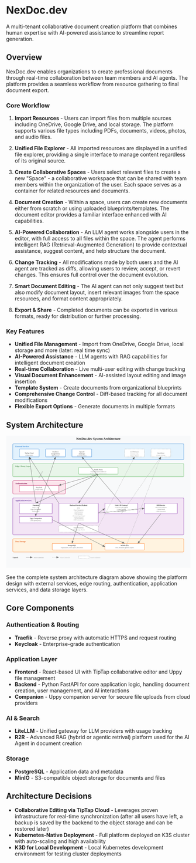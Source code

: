# NexDoc.dev

A multi-tenant collaborative document creation platform that combines human expertise with AI-powered assistance to streamline report generation.

## Overview

NexDoc.dev enables organizations to create professional documents through real-time collaboration between team members and AI agents. The platform provides a seamless workflow from resource gathering to final document export.

### Core Workflow

1. **Import Resources** - Users can import files from multiple sources including OneDrive, Google Drive, and local storage. The platform supports various file types including PDFs, documents, videos, photos, and audio files.

2. **Unified File Explorer** - All imported resources are displayed in a unified file explorer, providing a single interface to manage content regardless of its original source.

3. **Create Collaborative Spaces** - Users select relevant files to create a new "Space" - a collaborative workspace that can be shared with team members within the organization of the user. Each space serves as a container for related resources and documents.

4. **Document Creation** - Within a space, users can create new documents either from scratch or using uploaded blueprints/templates. The document editor provides a familiar interface enhanced with AI capabilities.

5. **AI-Powered Collaboration** - An LLM agent works alongside users in the editor, with full access to all files within the space. The agent performs intelligent RAG (Retrieval-Augmented Generation) to provide contextual assistance, suggest content, and help structure the document.

6. **Change Tracking** - All modifications made by both users and the AI agent are tracked as diffs, allowing users to review, accept, or revert changes. This ensures full control over the document evolution.

7. **Smart Document Editing** - The AI agent can not only suggest text but also modify document layout, insert relevant images from the space resources, and format content appropriately.

8. **Export & Share** - Completed documents can be exported in various formats, ready for distribution or further processing.

### Key Features

- **Unified File Management** - Import from OneDrive, Google Drive, local storage and more (later: real time sync)
- **AI-Powered Assistance** - LLM agents with RAG capabilities for intelligent document creation
- **Real-time Collaboration** - Live multi-user editing with change tracking
- **Visual Document Enhancement** - AI-assisted layout editing and image insertion
- **Template System** - Create documents from organizational blueprints
- **Comprehensive Change Control** - Diff-based tracking for all document modifications
- **Flexible Export Options** - Generate documents in multiple formats

## System Architecture

![System Architecture](media/system-architecture.svg)

See the complete system architecture diagram above showing the platform design with external services, edge routing, authentication, application services, and data storage layers.

## Core Components

### Authentication & Routing
- **Traefik** - Reverse proxy with automatic HTTPS and request routing
- **Keycloak** - Enterprise-grade authentication

### Application Layer
- **Frontend** - React-based UI with TipTap collaborative editor and Uppy file management
- **Backend** - Python FastAPI for core application logic, handling document creation, user management, and AI interactions
- **Companion** - Uppy companion server for secure file uploads from cloud providers

### AI & Search
- **LiteLLM** - Unified gateway for LLM providers with usage tracking
- **R2R** - Advanced RAG (hybrid or agentic retrival) platform used for the AI Agent in document creation

### Storage
- **PostgreSQL** - Application data and metadata
- **MinIO** - S3-compatible object storage for documents and files

## Architecture Decisions

- **Collaborative Editing via TipTap Cloud** - Leverages proven infrastructure for real-time synchronization (after all users have left, a backup is saved by the backend to the object storage and can be restored later)
- **Kubernetes-Native Deployment** - Full platform deployed on K3S cluster with auto-scaling and high availability
- **K3D for Local Development** - Local Kubernetes development environment for testing cluster deployments